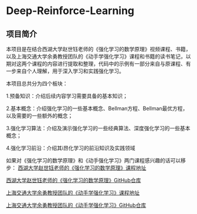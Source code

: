 # Deep-Reinforce-Learning

## 项目简介

本项目是在结合西湖大学赵世钰老师的《强化学习的数学原理》视频课程、书籍，以及上海交通大学余勇教授团队的《动手学强化学习》课程和书籍的读书笔记，以期对这两个课程的内容进行提取和整理，代码中的示例有一部分来自与原课程、有一步来自个人理解，用于深入学习和实践强化学习。

本项目总共分为四个板块：

1.预备知识：介绍后续内容学习需要具备的基本知识；

2.基本概念：介绍强化学习的一些基本概念、Bellman方程、Bellman最优方程，以及需要的一些额外的概念；

3.强化学习算法：介绍及演示强化学习的一些经典算法、深度强化学习的一些基本概念；

4.强化学习前沿：介绍其i昂化学习的前沿知识及实践领域

如果对《强化学习的数学原理》和《动手强化学习》两门课程感兴趣的话可以移步：
[西湖大学赵世钰老师的《强化学习的数学原理》课程地址](https://www.bilibili.com/video/BV1sd4y167NS/)

[西湖大学赵世钰老师的《强化学习的数学原理》GitHub仓库](https://github.com/MathFoundationRL/Book-Mathmatical-Foundation-of-Reinforcement-Learning)

[上海交通大学余勇教授团队的《动手学强化学习》课程地址](https://hrl.boyuai.com/)

[上海交通大学余勇教授团队的《动手学强化学习》GitHub仓库](https://github.com/boyu-ai/Hands-on-RL)
